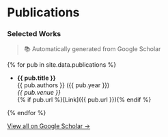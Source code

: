 # Publications

### Selected Works


> 📚 Automatically generated from Google Scholar

{% for pub in site.data.publications %}
- **{{ pub.title }}**  <br>
  {{ pub.authors }} ({{ pub.year }})  <br>
  *{{ pub.venue }}*  <br>
  {% if pub.url %}[Link]({{ pub.url }}){% endif %}  

{% endfor %}


[View all on Google Scholar →](https://scholar.google.com/citations?user=s4mUv1AAAAAJ)
